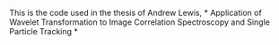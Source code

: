 This is the code used in the thesis of Andrew Lewis,  * Application of Wavelet Transformation to Image Correlation Spectroscopy and Single Particle Tracking *
